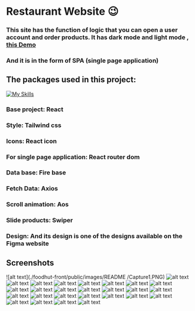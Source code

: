 
# Restaurant Website 😉

### This site has the function of logic that you can open a user account and order products. It has dark mode and light mode , [this Demo](https://foodhut.liara.run/)
### And it is in the form of SPA (single page application)

## The packages used in this project:
[![My Skills](https://skillicons.dev/icons?i=react,tailwindcss)](https://skillicons.dev)

### Base project: React 
### Style: Tailwind css 
### Icons: React icon
### For single page application: React router dom
### Data base: Fire base
### Fetch Data: Axios
### Scroll animation: Aos
### Slide products: Swiper
### Design: And its design is one of the designs available on the Figma website


## Screenshots

![alt text](./foodhut-front/public/images/README
/Capture1.PNG)
![alt text](./public/images/README/Capture2.png)
![alt text](./public/images/README/Capture3.png)
![alt text](./public/images/README/Capture4.png)
![alt text](./public/images/README/Capture5.png)
![alt text](./public/images/README/Capture6.png)
![alt text](./public/images/README/Capture18.png)
![alt text](./public/images/README/Capture20.png)
![alt text](./public/images/README/Capture23.png)
![alt text](./public/images/README/Capture24.png)
![alt text](./public/images/README/Capture25.png)
![alt text](./public/images/README/Capture26.png)
![alt text](./public/images/README/Capture27.png)
![alt text](./public/images/README/Capture7.png)
![alt text](./public/images/README/Capture8.png)
![alt text](./public/images/README/Capture9.png)
![alt text](./public/images/README/Capture10.png)
![alt text](./public/images/README/Capture11.png)
![alt text](./public/images/README/Capture12.png)
![alt text](./public/images/README/Capture13.png)
![alt text](./public/images/README/Capture14.png)
![alt text](./public/images/README/Capture15.png)
![alt text](./public/images/README/Capture16.png)
![alt text](./public/images/README/Capture17.png)
![alt text](./public/images/README/Capture19.png)
![alt text](./public/images/README/Capture21.png)
![alt text](./public/images/README/Capture22.png)
